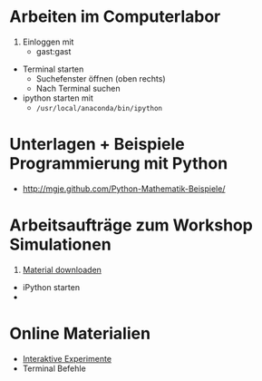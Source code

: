 Arbeiten im Computerlabor
=========================

1. Einloggen mit 
	- gast:gast
- Terminal starten
	- Suchefenster öffnen (oben rechts)
	- Nach Terminal suchen
- ipython starten mit
	- ```/usr/local/anaconda/bin/ipython``` 


Unterlagen + Beispiele Programmierung mit Python 
================================================

- http://mgje.github.com/Python-Mathematik-Beispiele/


Arbeitsaufträge zum Workshop Simulationen
=========================================

1. [Material downloaden](https://github.com/mgje/Python-Mathematik-Beispiele/zipball/master/notebook)
-  iPython starten
-  




Online Materialien
==================
- [Interaktive Experimente](http://mgje.github.io/Interaktive_Experimente/)
- Terminal Befehle